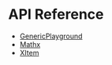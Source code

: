 # API Reference
- [GenericPlayground](Xml2Doc.Sample.GenericPlayground.md)
- [Mathx](Xml2Doc.Sample.Mathx.md)
- [XItem](Xml2Doc.Sample.XItem.md)

